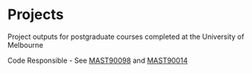 # Projects
Project outputs for postgraduate courses completed at the University of Melbourne

Code Responsible - See [MAST90098](projects/MAST90098) and [MAST90014](projects/MAST90014)

